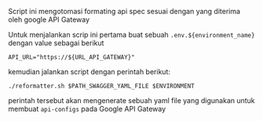 Script ini mengotomasi formating api spec sesuai dengan yang diterima oleh google API Gateway

Untuk menjalankan scrip ini pertama buat sebuah `.env.${environment_name}` dengan value sebagai berikut
```
API_URL="https://${URL_API_GATEWAY}"
```

kemudian jalankan script dengan perintah berikut:
```
./reformatter.sh $PATH_SWAGGER_YAML_FILE $ENVIRONMENT
```
perintah tersebut akan mengenerate sebuah yaml file yang digunakan untuk membuat `api-configs` pada Google API Gateway